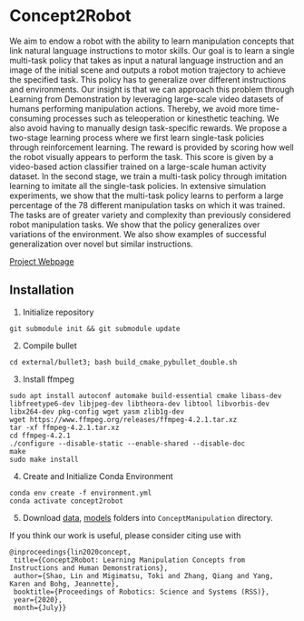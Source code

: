 # Concept2Robot
We aim to endow a robot with the ability to learn manipulation concepts that link natural language instructions to
motor skills. Our goal is to learn a single multi-task policy that takes as input a natural language instruction and an image of
the initial scene and outputs a robot motion trajectory to achieve the specified task. This policy has to generalize over different instructions and environments. Our insight is that we can approach this problem through Learning from Demonstration by leveraging large-scale video datasets of humans performing manipulation
actions. Thereby, we avoid more time-consuming processes such as teleoperation or kinesthetic teaching. We also avoid having to
manually design task-specific rewards. We propose a two-stage learning process where we first learn single-task policies through
reinforcement learning. The reward is provided by scoring how well the robot visually appears to perform the task. This score is
given by a video-based action classifier trained on a large-scale human activity dataset. In the second stage, we train a multi-task
policy through imitation learning to imitate all the single-task policies. In extensive simulation experiments, we show that the
multi-task policy learns to perform a large percentage of the 78 different manipulation tasks on which it was trained. The tasks
are of greater variety and complexity than previously considered robot manipulation tasks. We show that the policy generalizes
over variations of the environment. We also show examples of successful generalization over novel but similar instructions.

[Project Webpage](https://sites.google.com/view/concept2robot)

## Installation

1. Initialize repository
```
git submodule init && git submodule update
```

2. Compile bullet
```
cd external/bullet3; bash build_cmake_pybullet_double.sh
```

3. Install ffmpeg
```
sudo apt install autoconf automake build-essential cmake libass-dev libfreetype6-dev libjpeg-dev libtheora-dev libtool libvorbis-dev libx264-dev pkg-config wget yasm zlib1g-dev
wget https://www.ffmpeg.org/releases/ffmpeg-4.2.1.tar.xz
tar -xf ffmpeg-4.2.1.tar.xz
cd ffmpeg-4.2.1
./configure --disable-static --enable-shared --disable-doc
make
sudo make install
```

4. Create and Initialize Conda Environment
```
conda env create -f environment.yml
conda activate concept2robot
```

5. Download [data](http://download.cs.stanford.edu/juno/Concept2Robot/data.zip), [models](http://download.cs.stanford.edu/juno/Concept2Robot/models.zip) folders into `ConceptManipulation` directory.


If you think our work is useful, please consider citing use with
```
@inproceedings{lin2020concept,
 title={Concept2Robot: Learning Manipulation Concepts from Instructions and Human Demonstrations},
 author={Shao, Lin and Migimatsu, Toki and Zhang, Qiang and Yang, Karen and Bohg, Jeannette},
 booktitle={Proceedings of Robotics: Science and Systems (RSS)},
 year={2020},
 month={July}}
```
